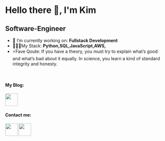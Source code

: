 
# Hello there 👋, I'm Kim
## Software-Engineer
- 🔭 I’m currently working on: __Fullstack Development__ 
- 🧑🏾‍💻My Stack: __Python,SQL,JavaScript,AWS,__
- ⚡Fave Qoute: If you have a theory, you must try to explain what’s good and what’s bad about it equally. In science, you learn a kind of standard integrity and honesty.
<br/>
 <h4>My Blog:<h4>
<a href="https://dev.to/ki3ani"><img src="https://www.vectorlogo.zone/logos/devto/devto-icon.svg" width="40" height="40" /></a>
<br/>
<h4>Contact me:<h4/>
<a href="https://twitter.com/ki3ani"><img src="https://www.vectorlogo.zone/logos/twitter/twitter-icon.svg" width="40" height="40"/></a>
<a href="https://www.linkedin.com/in/kenneth-mungai-129301157/"><img src="https://www.vectorlogo.zone/logos/linkedin/linkedin-icon.svg" width="40" height="40"/></a>


